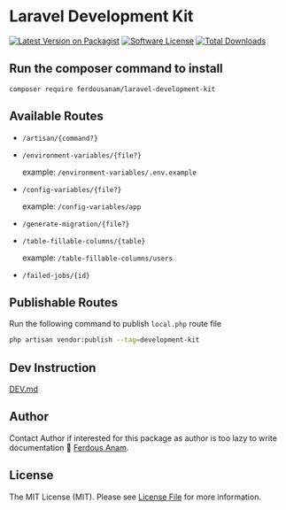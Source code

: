 # Laravel Development Kit

[![Latest Version on Packagist][ico-version]][link-packagist]
[![Software License][ico-license]](LICENSE.md)
[![Total Downloads][ico-downloads]][link-downloads]

## Run the composer command to install

```shell
composer require ferdousanam/laravel-development-kit
```

## Available Routes

- `/artisan/{command?}`
- `/environment-variables/{file?}`
    
    example: `/environment-variables/.env.example`
- `/config-variables/{file?}`

    example: `/config-variables/app`
- `/generate-migration/{file?}`

- `/table-fillable-columns/{table}`

    example: `/table-fillable-columns/users`
- `/failed-jobs/{id}`


## Publishable Routes

Run the following command to publish `local.php` route file
```bash
php artisan vendor:publish --tag=development-kit
```

## Dev Instruction
[DEV.md](DEV.md)

## Author

Contact Author if interested for this package as author is too lazy to write documentation
🙁 [Ferdous Anam](https://ferdousanam.gitlab.io).

## License

The MIT License (MIT). Please see [License File](LICENSE.md) for more information.

[ico-version]: https://img.shields.io/packagist/v/ferdousanam/laravel-development-kit?style=flat-square
[ico-downloads]: https://img.shields.io/packagist/dt/ferdousanam/laravel-development-kit?style=flat-square
[ico-license]: https://img.shields.io/github/license/ferdousanam/laravel-development-kit?style=flat-square
[link-packagist]: https://packagist.org/packages/ferdousanam/laravel-development-kit
[link-downloads]: https://packagist.org/packages/ferdousanam/laravel-development-kit
[link-author]: https://github.com/ferdousanam
